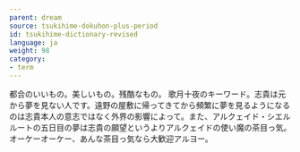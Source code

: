 ```yaml
---
parent: dream
source: tsukihime-dokuhon-plus-period
id: tsukihime-dictionary-revised
language: ja
weight: 98
category:
- term
---
```


都合のいいもの。美しいもの。残酷なもの。
歌月十夜のキーワード。志貴は元から夢を見ない人です。遠野の屋敷に帰ってきてから頻繁に夢を見るようになるのは志貴本人の意志ではなく外界の影響によって。また、アルクェイド・シエルルートの五日目の夢は志貴の願望というよりアルクェイドの使い魔の茶目っ気。オーケーオーケー、あんな茶目っ気なら大歓迎アルヨー。
